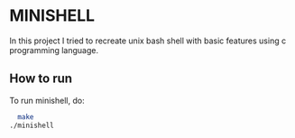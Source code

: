 
# MINISHELL

In this project I tried to recreate unix bash shell with basic features using c programming language.




## How to run

To run minishell, do:

```bash
  make
./minishell
```
    